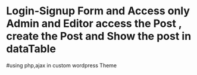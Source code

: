 # Login-Signup Form  and Access only Admin and Editor access the Post , create the Post and Show the post in dataTable 
#using php,ajax in custom wordpress Theme
